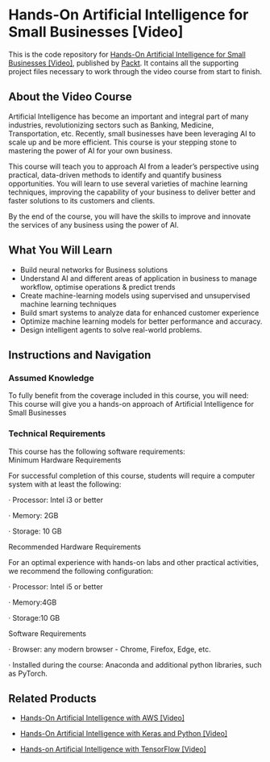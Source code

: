# Hands-On Artificial Intelligence for Small Businesses [Video]
This is the code repository for [Hands-On Artificial Intelligence for Small Businesses [Video]](https://www.packtpub.com/big-data-and-business-intelligence/hands-artificial-intelligence-small-businesses-video?utm_source=github&utm_medium=repository&utm_campaign=9781788391863), published by [Packt](https://www.packtpub.com/?utm_source=github). It contains all the supporting project files necessary to work through the video course from start to finish.
## About the Video Course
Artificial Intelligence has become an important and integral part of many industries, revolutionizing sectors such as Banking, Medicine, Transportation, etc. Recently, small businesses have been leveraging AI to scale up and be more efficient. This course is your stepping stone to mastering the power of AI for your own business.

This course will teach you to approach AI from a leader’s perspective using practical, data-driven methods to identify and quantify business opportunities. You will learn to use several varieties of machine learning techniques, improving the capability of your business to deliver better and faster solutions to its customers and clients.

By the end of the course, you will have the skills to improve and innovate the services of any business using the power of AI.

<H2>What You Will Learn</H2>
<DIV class=book-info-will-learn-text>
<UL>
<LI>Build neural networks for Business solutions 
<LI>Understand AI and different areas of application in business to manage workflow, optimise operations &amp; predict trends 
<LI>Create machine-learning models using supervised and unsupervised machine learning techniques 
<LI>Build smart systems to analyze data for enhanced customer experience 
<LI>Optimize machine learning models for better performance and accuracy. 
<LI>Design intelligent agents to solve real-world problems. </LI></UL></DIV>

## Instructions and Navigation
### Assumed Knowledge
To fully benefit from the coverage included in this course, you will need:<br/>
This course will give you a hands-on approach of Artificial Intelligence for Small Businesses
### Technical Requirements
This course has the following software requirements:<br/>
Minimum Hardware Requirements

For successful completion of this course, students will require a computer system with at least the following:

·                 Processor: Intel i3 or better

·                 Memory: 2GB

·                 Storage: 10 GB

Recommended Hardware Requirements

For an optimal experience with hands-on labs and other practical activities, we recommend the following configuration:

·                 Processor: Intel i5 or better

·                 Memory:4GB

·                 Storage:10 GB

Software Requirements

·                 Browser: any modern browser - Chrome, Firefox, Edge, etc.

·                 Installed during the course: Anaconda and additional python libraries, such as PyTorch.

## Related Products
* [Hands-On Artificial Intelligence with AWS [Video]](https://www.packtpub.com/application-development/hands-artificial-intelligence-aws-video?utm_source=github&utm_medium=repository&utm_campaign=9781789536447)

* [Hands-On Artificial Intelligence with Keras and Python [Video]](https://www.packtpub.com/application-development/hands-artificial-intelligence-keras-and-python-video?utm_source=github&utm_medium=repository&utm_campaign=9781838557829)

* [Hands-on Artificial Intelligence with TensorFlow [Video]](https://www.packtpub.com/big-data-and-business-intelligence/hands-artificial-intelligence-tensorflow-video?utm_source=github&utm_medium=repository&utm_campaign=9781789135091)

